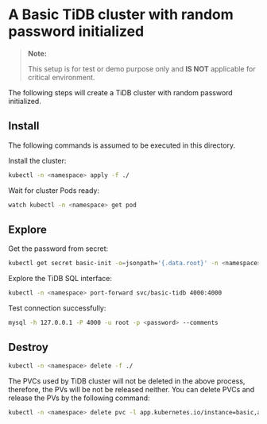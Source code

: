# A Basic TiDB cluster with random password initialized

> **Note:**
>
> This setup is for test or demo purpose only and **IS NOT** applicable for critical environment.

The following steps will create a TiDB cluster with random password initialized.

## Install

The following commands is assumed to be executed in this directory.

Install the cluster:

```bash
kubectl -n <namespace> apply -f ./
```

Wait for cluster Pods ready:

```bash
watch kubectl -n <namespace> get pod
```

## Explore

Get the password from secret:

```bash
kubectl get secret basic-init -o=jsonpath='{.data.root}' -n <namespace>  | base64 --decode
```

Explore the TiDB SQL interface:

```bash
kubectl -n <namespace> port-forward svc/basic-tidb 4000:4000
```

Test connection successfully:

```bash
mysql -h 127.0.0.1 -P 4000 -u root -p <password> --comments
```

## Destroy

```bash
kubectl -n <namespace> delete -f ./
```

The PVCs used by TiDB cluster will not be deleted in the above process, therefore, the PVs will be not be released neither. You can delete PVCs and release the PVs by the following command:

```bash
kubectl -n <namespace> delete pvc -l app.kubernetes.io/instance=basic,app.kubernetes.io/managed-by=tidb-operator
```
